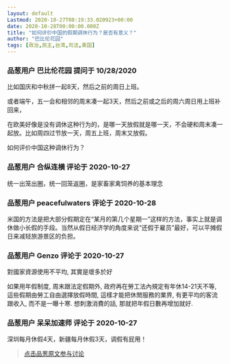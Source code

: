 ```yaml
---
layout: default
Lastmod: 2020-10-27T08:19:33.020923+00:00
date: 2020-10-28T00:00:00.000Z
title: "如何评价中国的假期调休行为？是否有意义？"
author: "巴比伦花园"
tags: [政治,民主,台湾,司法,美国]
---
```



### 品葱用户 **巴比伦花园** 提问于 10/28/2020
    
比如国庆和中秋拼一起8天，然后之前的周日上班。  
  
或者端午，五一会和相邻的周末凑一起3天，然后之前或之后的周六周日用上班补回来，  
  
在欧美好像是没有调休这种行为的，是哪一天放假就是哪一天，不会硬和周末凑一起放。比如周四过节放一天，周五上班，周末又放假。  
  
如何评价中国这种调休行为？
    
                

### 品葱用户 **合纵连横** 评论于 2020-10-27
        
统一出笼出圈，统一回笼返圈，是家畜家禽饲养的基本理念
        
                

### 品葱用户 **peacefulwaters** 评论于 2020-10-28
        
米国的方法是把大部分假期定在“某月的第几个星期一”这样的方法，事实上就是调休做小长假的手段。当然从假日经济学的角度来说“还假于雇员”最好，可以平摊假日来减轻旅游景区的负担。
        
                

### 品葱用户 **Genzo** 评论于 2020-10-27
        
對國家資源使用不平均, 其實是壞多於好  
  
如果用年假制度, 周末跟法定假期外, 政府再在勞工法內規定有年休14-21天不等, 這些假期由勞工自由選擇放假時間, 這樣才能把休閒服務的業界, 有更平均的客流跟收入, 而不是一曝十寒. 想刺激消費的話, 那就把年假日數再增加就好.
        
                

### 品葱用户 **呆呆加速师** 评论于 2020-10-27
        
深圳每月休假4天，新疆每月休假3天，调假有屁用！
        
                





> [点击品葱原文参与讨论](https://pincong.rocks/question/32736)

